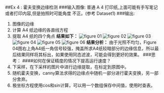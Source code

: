 ##Ex 4 : 霍夫变换边缘检测
###输入图像:
普通 A 4 打印纸,上面可能有手写笔记或者打印内容,但是拍照时可能角度
不正。(参考 Dataset1)
###输出:
1.  图像的边缘
2.  计算 A4 纸边缘的各直线方程
3.  提取 A4 纸的四个角点
**结果如下：**
![figure 01](/home/zuimrs/Code/ANN/Ex4/result/01.jpg  "figure 01")
![figure 02](/home/zuimrs/Code/ANN/Ex4/result/02.jpg  "figure 02")
![figure 03](/home/zuimrs/Code/ANN/Ex4/result/03.jpg  "figure 03")
![figure 04](/home/zuimrs/Code/ANN/Ex4/result/04.jpg  "figure 04")
![figure 05](/home/zuimrs/Code/ANN/Ex4/result/05.jpg  "figure 05")
![figure 06](/home/zuimrs/Code/ANN/Ex4/result/06.jpg  "figure 06")
**结果分析：**
由于光照不均匀，Figure 04图右上角A4纸一角信号较强，掩盖所求A4纸较暗部分的边缘信息，所以最后结果同样将其标出，如果使用同态滤波，可能会得到更好的效果。
###思考：
####如何在保证精度的情况下提高运行速度？
1. 下采样，在下采样的图片中进行边缘提取，在标定到原图中。
2. 随机霍夫变换，canny算法求得的边缘点中随机一部分进行霍夫变换，另一部分舍弃。
3. 极坐标方程使用cos和sin计算，可以用一个数组保存中间值，使用时查表。